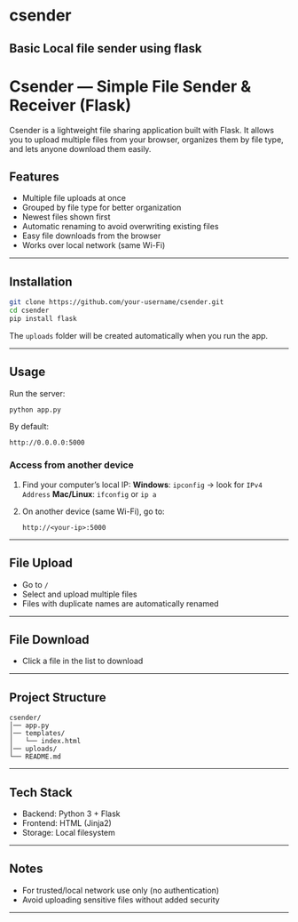 # csender
Basic Local file sender using flask
----------------

# Csender — Simple File Sender & Receiver (Flask)

Csender is a lightweight file sharing application built with Flask.
It allows you to upload multiple files from your browser, organizes them by file type, and lets anyone download them easily.

## Features

* Multiple file uploads at once
* Grouped by file type for better organization
* Newest files shown first
* Automatic renaming to avoid overwriting existing files
* Easy file downloads from the browser
* Works over local network (same Wi-Fi)

----------------

## Installation

```bash
git clone https://github.com/your-username/csender.git
cd csender
pip install flask
```

The `uploads` folder will be created automatically when you run the app.

----------------

## Usage

Run the server:

```bash
python app.py
```

By default:

```
http://0.0.0.0:5000
```

### Access from another device

1. Find your computer’s local IP:
   **Windows**: `ipconfig` → look for `IPv4 Address`
   **Mac/Linux**: `ifconfig` or `ip a`
2. On another device (same Wi-Fi), go to:

   ```
   http://<your-ip>:5000
   ```

----------------

## File Upload

* Go to `/`
* Select and upload multiple files
* Files with duplicate names are automatically renamed

----------------

## File Download

* Click a file in the list to download

----------------

## Project Structure

```
csender/
│── app.py
│── templates/
│   └── index.html
│── uploads/
└── README.md
```

----------------

## Tech Stack

* Backend: Python 3 + Flask
* Frontend: HTML (Jinja2)
* Storage: Local filesystem

----------------

## Notes

* For trusted/local network use only (no authentication)
* Avoid uploading sensitive files without added security

----------------
